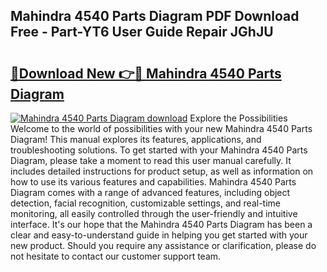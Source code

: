 ## Mahindra 4540 Parts Diagram PDF Download Free - Part-YT6 User Guide Repair JGhJU

# <h2><a href="http://dfqzmmb.blite.top/?on=Mahindra+4540+Parts+Diagram">🔗Download New 👉🔴 Mahindra 4540 Parts Diagram</a></h2>

[![Mahindra 4540 Parts Diagram download](https://i.imgur.com/lujVjoI.png)](http://dfqzmmb.blite.top/?on=Mahindra+4540+Parts+Diagram)
Explore the Possibilities Welcome to the world of possibilities with your new Mahindra 4540 Parts Diagram! This manual explores its features, applications, and troubleshooting solutions. To get started with your Mahindra 4540 Parts Diagram, please take a moment to read this user manual carefully. It includes detailed instructions for product setup, as well as information on how to use its various features and capabilities. Mahindra 4540 Parts Diagram comes with a range of advanced features, including object detection, facial recognition, customizable settings, and real-time monitoring, all easily controlled through the user-friendly and intuitive interface. It's our hope that the Mahindra 4540 Parts Diagram has been a clear and easy-to-understand guide in helping you get started with your new product. Should you require any assistance or clarification, please do not hesitate to contact our customer support team.
